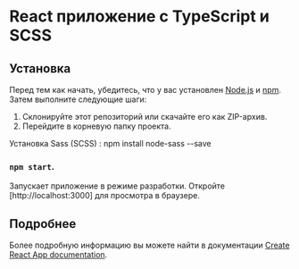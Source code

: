 # React приложение с TypeScript и SCSS

## Установка

Перед тем как начать, убедитесь, что у вас установлен [Node.js](https://nodejs.org/) и [npm](https://www.npmjs.com/).
 Затем выполните следующие шаги:

1. Склонируйте этот репозиторий или скачайте его как ZIP-архив.
2. Перейдите в корневую папку проекта.

Установка Sass (SCSS) :
npm install node-sass --save


### `npm start`.

Запускает приложение в режиме разработки.
Откройте [http://localhost:3000] для просмотра в браузере.





## Подробнее
Более подробную информацию вы можете найти в документации [Create React App documentation](https://facebook.github.io/create-react-app/docs/getting-started).